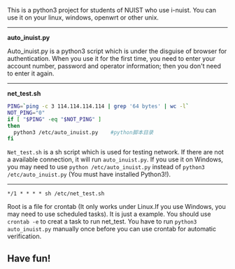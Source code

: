 This is a python3 project for students of NUIST who use i-nuist.
You can use it on your linux, windows, openwrt or other unix.


----------

**auto_inuist.py**

Auto_inuist.py is a python3 script which is under the disguise of browser for authentication.
When you use it for the first time, you need to enter your account number, password and operator information; then you don't need to enter it again.

----------

**net_test.sh**

```sh
PING=`ping -c 3 114.114.114.114 | grep '64 bytes' | wc -l`
NOT_PING="0"
if [ "$PING" -eq "$NOT_PING" ]
then
  python3 /etc/auto_inuist.py    #python脚本目录
fi
```

`Net_test.sh` is a sh script which is used for testing network. If there are not a available connection, it will run `auto_inuist.py`.
If you use it on Windows, you may need to use `python /etc/auto_inuist.py` instead of `python3 /etc/auto_inuist.py` (You must have installed Python3!).


----------

    */1 * * * * sh /etc/net_test.sh

Root is a file for crontab (It only works under Linux.If you use Windows, you may need to use scheduled tasks). It is just a example. You should use `crontab -e` to creat a task to run net_test.
You have to run `python3 auto_inuist.py` manually once before you can use crontab for automatic verification.

## Have fun!

